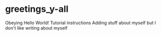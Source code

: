 # greetings_y-all
Obeying Hello World! Tutorial instructions
Adding stuff about myself but I don't like writing about myself
